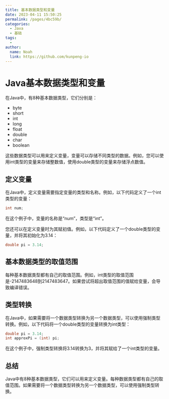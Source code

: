```yaml
---
title: 基本数据类型和变量
date: 2023-04-11 15:50:25
permalink: /pages/4bc59b/
categories:
  - Java
  - 基础
tags:
  - 
author: 
  name: Noah
  link: https://github.com/kunpeng-io
---
```

# Java基本数据类型和变量

在Java中，有8种基本数据类型，它们分别是：

* byte
* short
* int
* long
* float
* double
* char
* boolean

这些数据类型可以用来定义变量，变量可以存储不同类型的数据。例如，您可以使用int类型的变量来存储整数值，使用double类型的变量来存储浮点数值。

## 定义变量

在Java中，定义变量需要指定变量的类型和名称。例如，以下代码定义了一个int类型的变量：

```java
int num;
```

在这个例子中，变量的名称是“num”，类型是“int”。

您还可以在定义变量时为其赋初值。例如，以下代码定义了一个double类型的变量，并将其初始化为3.14：

```java
double pi = 3.14;
```

## 基本数据类型的取值范围

每种基本数据类型都有自己的取值范围。例如，int类型的取值范围是-2147483648到2147483647。如果尝试将超出取值范围的值赋给变量，会导致编译错误。

## 类型转换

在Java中，如果需要将一个数据类型转换为另一个数据类型，可以使用强制类型转换。例如，以下代码将一个double类型的变量转换为int类型：

```java
double pi = 3.14;
int approxPi = (int) pi;
```

在这个例子中，强制类型转换将3.14转换为3，并将其赋给了一个int类型的变量。

## 总结

Java中有8种基本数据类型，它们可以用来定义变量。每种数据类型都有自己的取值范围。如果需要将一个数据类型转换为另一个数据类型，可以使用强制类型转换。